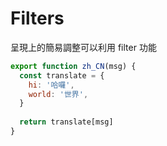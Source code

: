 # Filters

呈現上的簡易調整可以利用 filter 功能

```js
export function zh_CN(msg) {
  const translate = {
    hi: '哈囉',
    world: '世界',
  }
  
  return translate[msg]
}
```